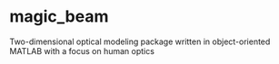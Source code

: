 # magic_beam
Two-dimensional optical modeling package written in object-oriented MATLAB with a focus on human optics
